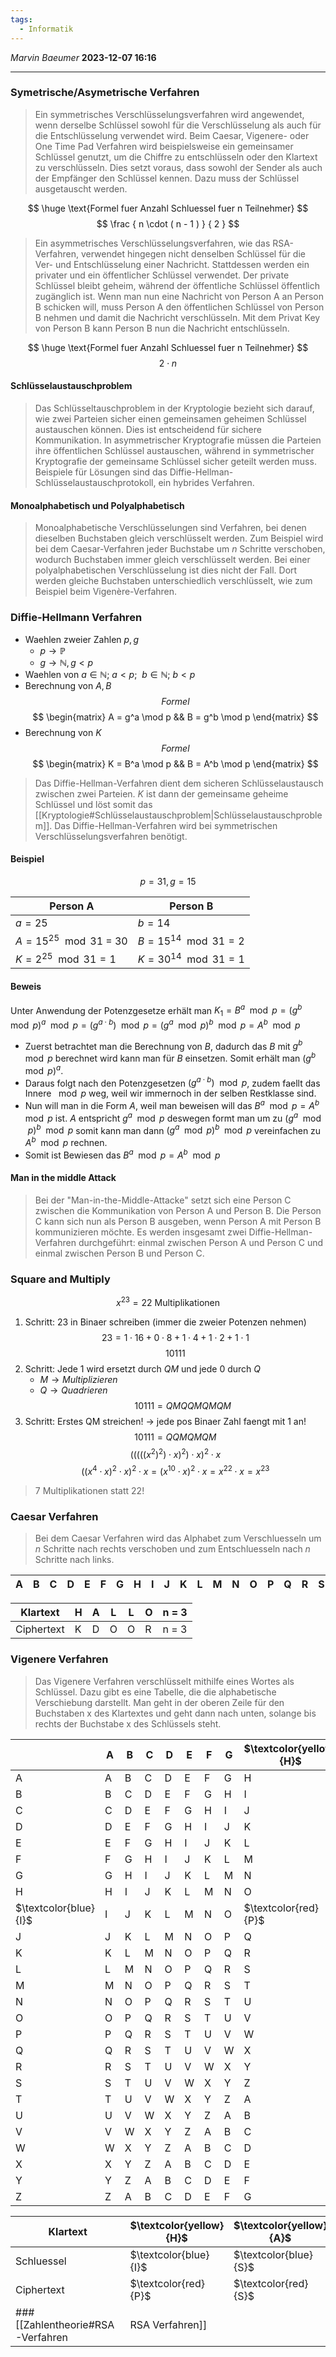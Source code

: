 ```yaml
---
tags:
  - Informatik
---
```

*Marvin Baeumer* **2023-12-07 16:16**

---
### Symetrische/Asymetrische Verfahren
> Ein symmetrisches Verschlüsselungsverfahren wird angewendet, wenn derselbe Schlüssel sowohl für die Verschlüsselung als auch für die Entschlüsselung verwendet wird. Beim Caesar, Vigenere- oder One Time Pad Verfahren wird beispielsweise ein gemeinsamer Schlüssel genutzt, um die Chiffre zu entschlüsseln oder den Klartext zu verschlüsseln. Dies setzt voraus, dass sowohl der Sender als auch der Empfänger den Schlüssel kennen. Dazu muss der Schlüssel ausgetauscht werden.

$$
\huge \text{Formel fuer Anzahl Schluessel fuer n Teilnehmer}
$$
$$
\frac
{
n \cdot ( n - 1 )
}
{
2
}
$$

> Ein asymmetrisches Verschlüsselungsverfahren, wie das RSA-Verfahren, verwendet hingegen nicht denselben Schlüssel für die Ver- und Entschlüsselung einer Nachricht. Stattdessen werden ein privater und ein öffentlicher Schlüssel verwendet. Der private Schlüssel bleibt geheim, während der öffentliche Schlüssel öffentlich zugänglich ist. Wenn man nun eine Nachricht von Person A an Person B schicken will, muss Person A den öffentlichen Schlüssel von Person B nehmen und damit die Nachricht verschlüsseln. Mit dem Privat Key von Person B kann Person B nun die Nachricht entschlüsseln.

$$
\huge \text{Formel fuer Anzahl Schluessel fuer n Teilnehmer}
$$
$$
2 \cdot n
$$

<div style="page-break-after: always;"></div>

#### Schlüsselaustauschproblem
> Das Schlüsseltauschproblem in der Kryptologie bezieht sich darauf, wie zwei Parteien sicher einen gemeinsamen geheimen Schlüssel austauschen können. Dies ist entscheidend für sichere Kommunikation. In asymmetrischer Kryptografie müssen die Parteien ihre öffentlichen Schlüssel austauschen, während in symmetrischer Kryptografie der gemeinsame Schlüssel sicher geteilt werden muss. Beispiele für Lösungen sind das Diffie-Hellman-Schlüsselaustauschprotokoll, ein hybrides Verfahren.

#### Monoalphabetisch und Polyalphabetisch 
> Monoalphabetische Verschlüsselungen sind Verfahren, bei denen dieselben Buchstaben gleich verschlüsselt werden. Zum Beispiel wird bei dem Caesar-Verfahren jeder Buchstabe um $n$ Schritte verschoben, wodurch Buchstaben immer gleich verschlüsselt werden. Bei einer polyalphabetischen Verschlüsselung ist dies nicht der Fall. Dort werden gleiche Buchstaben unterschiedlich verschlüsselt, wie zum Beispiel beim Vigenère-Verfahren.

<div style="page-break-after: always;"></div>

### Diffie-Hellmann Verfahren
- Waehlen zweier Zahlen $p,g$
	- $p \rightarrow \mathbb{P}$
	- $g \rightarrow \mathbb{N}, g < p$ 
- Waehlen von $a \in \mathbb{N}; ~ a < p; ~~ b \in \mathbb{N}; ~ b < p$
- Berechnung von $A, B$ 
$$
Formel
$$
$$
\begin{matrix}
A = g^a \mod p && B = g^b \mod p
\end{matrix}
$$
- Berechnung von $K$
$$
Formel
$$
$$
\begin{matrix}
K = B^a \mod p && B = A^b \mod p
\end{matrix}
$$
> Das Diffie-Hellman-Verfahren dient dem sicheren Schlüsselaustausch zwischen zwei Parteien. $K$ ist dann der gemeinsame geheime Schlüssel und löst somit das [[Kryptologie#Schlüsselaustauschproblem|Schlüsselaustauschproblem]]. Das Diffie-Hellman-Verfahren wird bei symmetrischen Verschlüsselungsverfahren benötigt.
#### Beispiel
$$
p = 31, 
g = 15
$$

| Person A                   | Person B                  |
| -------------------------- | ------------------------- |
| $a = 25$                   | $b = 14$                  |
| $A = 15^{25} \mod 31$ = 30 | $B = 15^{14} \mod 31 = 2$ |
| $K = 2^{25} \mod 31 = 1$   | $K = 30^{14} \mod 31 = 1$ |

<div style="page-break-after: always;"></div>

#### Beweis
Unter Anwendung der Potenzgesetze erhält man $K_1 = B^a \mod p = (g^b \mod p)^a \mod p = (g^{a \cdot b}) \mod p = (g^a \mod p)^b \mod p = A^b \mod p$
- Zuerst betrachtet man die Berechnung von $B$, dadurch das $B$ mit $g^b \mod p$ berechnet wird kann man für $B$ einsetzen. Somit erhält man $(g^b \mod p)^a$.
- Daraus folgt nach den Potenzgesetzen $(g^{a \cdot b}) \mod p$, zudem faellt das Innere $\mod p$ weg, weil wir immernoch in der selben Restklasse sind.
- Nun will man in die Form $A$, weil man beweisen will das $B^a \mod p = A^b \mod p$ ist. $A$ entspricht $g^a \mod p$ deswegen formt man um zu $(g^a \mod p)^b \mod p$ somit kann man dann $(g^a \mod p)^b \mod p$ vereinfachen zu $A^b \mod p$ rechnen.
- Somit ist Bewiesen das $B^a \mod p = A^b \mod p$
#### Man in the middle Attack
> Bei der "Man-in-the-Middle-Attacke" setzt sich eine Person C zwischen die Kommunikation von Person A und Person B. Die Person C kann sich nun als Person B ausgeben, wenn Person A mit Person B kommunizieren möchte. Es werden insgesamt zwei Diffie-Hellman-Verfahren durchgeführt: einmal zwischen Person A und Person C und einmal zwischen Person B und Person C.
<div style="page-break-after: always;"></div>

### Square and Multiply 
$$
x^{23} = 22 ~ \text{Multiplikationen}
$$
1. Schritt: 23 in Binaer schreiben (immer die zweier Potenzen nehmen)
$$
23 = 1 \cdot 16 + 0 \cdot 8 + 1 \cdot 4 + 1 \cdot 2 + 1 \cdot 1
$$
$$
10111
$$
2. Schritt: Jede 1 wird ersetzt durch $QM$ und jede $0$ durch $Q$
	- $M \rightarrow Multiplizieren$
	- $Q \rightarrow Quadrieren$
$$
10111 = QMQQMQMQM
$$
3. Schritt: Erstes QM streichen! $\rightarrow$ jede pos Binaer Zahl faengt mit 1 an!
$$
10111 = QQMQMQM
$$
$$
(((((x^2)^2) \cdot x)^2)\cdot x)^2 \cdot x
$$
$$
((x^4 \cdot x)^2 \cdot x)^2 \cdot x = (x^{10} \cdot x)^2 \cdot x = x^{22} \cdot x = x^{23}
$$
> 7 Multiplikationen statt 22!

<div style="page-break-after: always;"></div>

### Caesar Verfahren
> Bei dem Caesar Verfahren wird das Alphabet zum Verschluesseln um $n$ Schritte nach rechts verschoben und zum Entschluesseln nach $n$ Schritte nach links. 

| A | B | C | D | E | F | G | H | I | J | K | L | M | N | O | P | Q | R | S | T | U | V | W | X | Y | Z |
|---|---|---|---|---|---|---|---|---|---|---|---|---|---|---|---|---|---|---|---|---|---|---|---|---|---|

| Klartext   | H   | A   | L   | L   | O   | n = 3 |
| ---------- | --- | --- | --- | --- | --- |-------|
| Ciphertext | K   | D   | O   | O   | R   | n = 3 |

<div style="page-break-after: always;"></div>

### Vigenere Verfahren
> Das Vigenere Verfahren verschlüsselt mithilfe eines Wortes als Schlüssel. Dazu gibt es eine Tabelle, die die alphabetische Verschiebung darstellt. Man geht in der oberen Zeile für den Buchstaben x des Klartextes und geht dann nach unten, solange bis rechts der Buchstabe x des Schlüssels steht.

<div style="page-break-after: always;"></div>

|   | A | B | C | D | E | F | G | $\textcolor{yellow}{H}$| I | J | K | L | M | N | O | P | Q | R | S | T | U | V | W | X | Y | Z |
|---|---|---|---|---|---|---|---|---|---|---|---|---|---|---|---|---|---|---|---|---|---|---|---|---|---|---|
| A | A | B | C | D | E | F | G | H | I | J | K | L | M | N | O | P | Q | R | S | T | U | V | W | X | Y | Z |
| B | B | C | D | E | F | G | H | I | J | K | L | M | N | O | P | Q | R | S | T | U | V | W | X | Y | Z | A |
| C | C | D | E | F | G | H | I | J | K | L | M | N | O | P | Q | R | S | T | U | V | W | X | Y | Z | A | B |
| D | D | E | F | G | H | I | J | K | L | M | N | O | P | Q | R | S | T | U | V | W | X | Y | Z | A | B | C |
| E | E | F | G | H | I | J | K | L | M | N | O | P | Q | R | S | T | U | V | W | X | Y | Z | A | B | C | D |
| F | F | G | H | I | J | K | L | M | N | O | P | Q | R | S | T | U | V | W | X | Y | Z | A | B | C | D | E |
| G | G | H | I | J | K | L | M | N | O | P | Q | R | S | T | U | V | W | X | Y | Z | A | B | C | D | E | F |
| H | H | I | J | K | L | M | N | O | P | Q | R | S | T | U | V | W | X | Y | Z | A | B | C | D | E | F | G |
| $\textcolor{blue}{I}$ | I | J | K | L | M | N | O | $\textcolor{red}{P}$ | Q | R | S | T | U | V | W | X | Y | Z | A | B | C | D | E | F | G | H |
| J | J | K | L | M | N | O | P | Q | R | S | T | U | V | W | X | Y | Z | A | B | C | D | E | F | G | H | I |
| K | K | L | M | N | O | P | Q | R | S | T | U | V | W | X | Y | Z | A | B | C | D | E | F | G | H | I | J |
| L | L | M | N | O | P | Q | R | S | T | U | V | W | X | Y | Z | A | B | C | D | E | F | G | H | I | J | K |
| M | M | N | O | P | Q | R | S | T | U | V | W | X | Y | Z | A | B | C | D | E | F | G | H | I | J | K | L |
| N | N | O | P | Q | R | S | T | U | V | W | X | Y | Z | A | B | C | D | E | F | G | H | I | J | K | L | M |
| O | O | P | Q | R | S | T | U | V | W | X | Y | Z | A | B | C | D | E | F | G | H | I | J | K | L | M | N |
| P | P | Q | R | S | T | U | V | W | X | Y | Z | A | B | C | D | E | F | G | H | I | J | K | L | M | N | O |
| Q | Q | R | S | T | U | V | W | X | Y | Z | A | B | C | D | E | F | G | H | I | J | K | L | M | N | O | P |
| R | R | S | T | U | V | W | X | Y | Z | A | B | C | D | E | F | G | H | I | J | K | L | M | N | O | P | Q |
| S | S | T | U | V | W | X | Y | Z | A | B | C | D | E | F | G | H | I | J | K | L | M | N | O | P | Q | R |
| T | T | U | V | W | X | Y | Z | A | B | C | D | E | F | G | H | I | J | K | L | M | N | O | P | Q | R | S |
| U | U | V | W | X | Y | Z | A | B | C | D | E | F | G | H | I | J | K | L | M | N | O | P | Q | R | S | T |
| V | V | W | X | Y | Z | A | B | C | D | E | F | G | H | I | J | K | L | M | N | O | P | Q | R | S | T | U |
| W | W | X | Y | Z | A | B | C | D | E | F | G | H | I | J | K | L | M | N | O | P | Q | R | S | T | U | V |
| X | X | Y | Z | A | B | C | D | E | F | G | H | I | J | K | L | M | N | O | P | Q | R | S | T | U | V | W |
| Y | Y | Z | A | B | C | D | E | F | G | H | I | J | K | L | M | N | O | P | Q | R | S | T | U | V | W | X |
| Z | Z | A | B | C | D | E | F | G | H | I | J | K | L | M | N | O | P | Q | R | S | T | U | V | W | X | Y |

| Klartext   | $\textcolor{yellow}{H}$   | $\textcolor{yellow}{A}$    | $\textcolor{yellow}{L}$    | $\textcolor{yellow}{L}$    | $\textcolor{yellow}{O}$   | n = IST |
| ---------- | --- | --- | --- | --- | --- | ------- |
| Schluessel | $\textcolor{blue}{I}$   | $\textcolor{blue}{S}$   | $\textcolor{blue}{T}$   | $\textcolor{blue}{I}$   | $\textcolor{blue}{T}$   | n = IST |
| Ciphertext | $\textcolor{red}{P}$   | $\textcolor{red}{S}$   | $\textcolor{red}{E}$  | $\textcolor{red}{T}$    | $\textcolor{red}{G}$    | n = IST |      
### [[Zahlentheorie#RSA-Verfahren|RSA Verfahren]]


